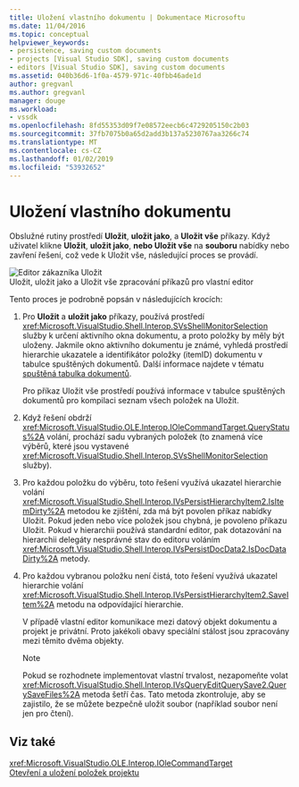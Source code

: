 ```yaml
---
title: Uložení vlastního dokumentu | Dokumentace Microsoftu
ms.date: 11/04/2016
ms.topic: conceptual
helpviewer_keywords:
- persistence, saving custom documents
- projects [Visual Studio SDK], saving custom documents
- editors [Visual Studio SDK], saving custom documents
ms.assetid: 040b36d6-1f0a-4579-971c-40fbb46ade1d
author: gregvanl
ms.author: gregvanl
manager: douge
ms.workload:
- vssdk
ms.openlocfilehash: 8fd55353d09f7e08572eecb6c4729205150c2b03
ms.sourcegitcommit: 37fb7075b0a65d2add3b137a5230767aa3266c74
ms.translationtype: MT
ms.contentlocale: cs-CZ
ms.lasthandoff: 01/02/2019
ms.locfileid: "53932652"
---
```

# <a name="saving-a-custom-document"></a>Uložení vlastního dokumentu
Obslužné rutiny prostředí **Uložit**, **uložit jako**, a **Uložit vše** příkazy. Když uživatel klikne **Uložit**, **uložit jako**, **nebo Uložit vše** na **souboru** nabídky nebo zavření řešení, což vede k Uložit vše, následující proces se provádí.  
  
 ![Editor zákazníka Uložit](../../extensibility/internals/media/private.gif "privátní")  
Uložit, uložit jako a Uložit vše zpracování příkazů pro vlastní editor  
  
 Tento proces je podrobně popsán v následujících krocích:  
  
1.  Pro **Uložit** a **uložit jako** příkazy, používá prostředí <xref:Microsoft.VisualStudio.Shell.Interop.SVsShellMonitorSelection> služby k určení aktivního okna dokumentu, a proto položky by měly být uloženy. Jakmile okno aktivního dokumentu je známé, vyhledá prostředí hierarchie ukazatele a identifikátor položky (itemID) dokumentu v tabulce spuštěných dokumentů. Další informace najdete v tématu [spuštěná tabulka dokumentů](../../extensibility/internals/running-document-table.md).  
  
     Pro příkaz Uložit vše prostředí používá informace v tabulce spuštěných dokumentů pro kompilaci seznam všech položek na Uložit.  
  
2.  Když řešení obdrží <xref:Microsoft.VisualStudio.OLE.Interop.IOleCommandTarget.QueryStatus%2A> volání, prochází sadu vybraných položek (to znamená více výběrů, které jsou vystavené <xref:Microsoft.VisualStudio.Shell.Interop.SVsShellMonitorSelection> služby).  
  
3.  Pro každou položku do výběru, toto řešení využívá ukazatel hierarchie volání <xref:Microsoft.VisualStudio.Shell.Interop.IVsPersistHierarchyItem2.IsItemDirty%2A> metodou ke zjištění, zda má být povolen příkaz nabídky Uložit. Pokud jeden nebo více položek jsou chybná, je povoleno příkazu Uložit. Pokud v hierarchii používá standardní editor, pak dotazování na hierarchii delegáty nesprávné stav do editoru voláním <xref:Microsoft.VisualStudio.Shell.Interop.IVsPersistDocData2.IsDocDataDirty%2A> metody.  
  
4.  Pro každou vybranou položku není čistá, toto řešení využívá ukazatel hierarchie volání <xref:Microsoft.VisualStudio.Shell.Interop.IVsPersistHierarchyItem2.SaveItem%2A> metodu na odpovídající hierarchie.  
  
     V případě vlastní editor komunikace mezi datový objekt dokumentu a projekt je privátní. Proto jakékoli obavy speciální stálost jsou zpracovány mezi těmito dvěma objekty.  
  
    > [!NOTE]
    >  Pokud se rozhodnete implementovat vlastní trvalost, nezapomeňte volat <xref:Microsoft.VisualStudio.Shell.Interop.IVsQueryEditQuerySave2.QuerySaveFiles%2A> metoda šetří čas. Tato metoda zkontroluje, aby se zajistilo, že se můžete bezpečně uložit soubor (například soubor není jen pro čtení).  
  
## <a name="see-also"></a>Viz také  
 <xref:Microsoft.VisualStudio.OLE.Interop.IOleCommandTarget>   
 [Otevření a uložení položek projektu](../../extensibility/internals/opening-and-saving-project-items.md)